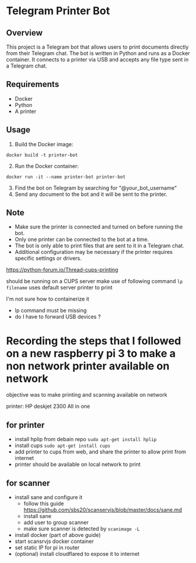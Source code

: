 # Telegram Printer Bot

## Overview

This project is a Telegram bot that allows users to print documents directly from their Telegram chat. The bot is written in Python and runs as a Docker container. It connects to a printer via USB and accepts any file type sent in a Telegram chat.

## Requirements

- Docker
- Python
- A printer

## Usage

1. Build the Docker image:
```
docker build -t printer-bot
```
2. Run the Docker container:
```
docker run -it --name printer-bot printer-bot
```
3. Find the bot on Telegram by searching for "@your_bot_username"
4. Send any document to the bot and it will be sent to the printer.

## Note

- Make sure the printer is connected and turned on before running the bot.
- Only one printer can be connected to the bot at a time.
- The bot is only able to print files that are sent to it in a Telegram chat.
- Additional configuration may be necessary if the printer requires specific settings or drivers.


https://python-forum.io/Thread-cups-printing

should be running on a CUPS server
make use of following command
`lp filename` uses default server printer to print

I'm not sure how to containerize it

- lp command must be missing
- do I have to forward USB devices ?






# Recording the steps that I followed on a new raspberry pi 3 to make a non network printer available on network 
objective was to make printing and scanning available on network

printer: HP deskjet 2300 All in one
## for printer
 - install hplip from debain repo `sudo apt-get install hplip`
 - install cups `sudo apt-get install cups`
 - add printer to cups from web, and share the printer to allow print from internet
 - printer should be available on local network to print
## for scanner
 - install sane and configure it
   - follow this guide https://github.com/sbs20/scanservjs/blob/master/docs/sane.md
   - install sane
   - add user to group scanner
   - make sure scanner is detected by `scanimage -L`
 - install docker (part of above guide)
 - start scansrvjs docker container
 - set static IP for pi in router
 - (optional) install cloudflared to expose it to internet 
